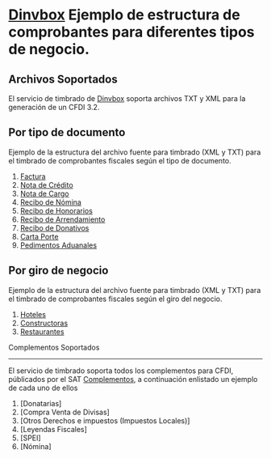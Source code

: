 [Dinvbox](http://developers.dinvbox.mx/) Ejemplo de estructura de comprobantes para diferentes tipos de negocio.
=====================


Archivos Soportados
--------------------------------------

El servicio de timbrado de [Dinvbox](http://www.dinvbox.mx/) soporta archivos TXT y XML para la generación de un CFDI 3.2.



Por tipo de documento
--------------------------------------

Ejemplo de la estructura del archivo fuente para timbrado (XML y TXT) para el timbrado de comprobantes fiscales según el tipo de documento.

1. [Factura](https://github.com/facturacionmoderna/Comprobantes/tree/master/Factura)
2. [Nota de Crédito](https://github.com/facturacionmoderna/Comprobantes/tree/master/Nota%20de%20Credito)
3. [Nota de Cargo](https://github.com/facturacionmoderna/Comprobantes)
4. [Recibo de Nómina](https://github.com/facturacionmoderna/Comprobantes/tree/master/Recibo%20de%20Nomina)
5. [Recibo de Honorarios](https://github.com/facturacionmoderna/Comprobantes/tree/master/Recibo%20de%20Honorarios)
6. [Recibo de Arrendamiento](https://github.com/facturacionmoderna/Comprobantes/tree/master/Recibo%20de%20Arrendamientos)
7. [Recibo de Donativos](https://github.com/facturacionmoderna/Comprobantes/tree/master/Recibo%20de%20Donativos)
8. [Carta Porte](https://github.com/facturacionmoderna/Comprobantes/tree/master/Carta%20Porte)
9. [Pedimentos Aduanales](https://github.com/facturacionmoderna/Comprobantes)


Por giro de negocio
--------------------------------------

Ejemplo de la estructura del archivo fuente para timbrado (XML y TXT) para el timbrado de comprobantes fiscales según el giro del negocio.

1. [Hoteles](https://github.com/facturacionmoderna/Comprobantes/tree/master/Hoteles)
2. [Constructoras](https://github.com/facturacionmoderna/Comprobantes/tree/master/Constructoras)
3. [Restaurantes](https://github.com/facturacionmoderna/Comprobantes/tree/master/Restaurantes)


Complementos Soportados

--------------------------------------

El servicio de timbrado soporta todos los complementos para CFDI, públicados por el SAT [Complementos](http://www.sat.gob.mx/sitio_internet/asistencia_contribuyente/principiantes/comprobantes_fiscales/66_21542.html), a continuación enlistado un ejemplo de cada uno de ellos



1. [Donatarias]
2. [Compra Venta de Divisas]
3. [Otros Derechos e impuestos (Impuestos Locales)]
4. [Leyendas Fiscales]
5. [SPEI]
6. [Nómina]




